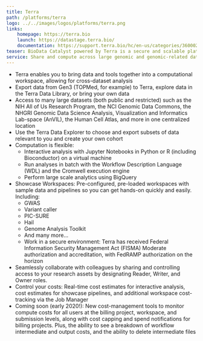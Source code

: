 ```yaml
---
title: Terra
path: /platforms/terra
logo: ../../images/logos/platforms/terra.png
links: 
    homepage: https://terra.bio
    launch: https://datastage.terra.bio/
    documentation: https://support.terra.bio/hc/en-us/categories/360002177552
teaser: BioData Catalyst powered by Terra is a secure and scalable platform for biomedical researchers to import and access data, run analysis tools, and collaborate easily with others, in a secure environment.
service: Share and compute across large genomic and genomic-related data sets. Terra offers a stand-alone computational workspace model that provides a secure collaborative place to organize data, run and monitor Workflow Description Language (WDL) analysis pipelines, and perform interactive analysis using applications such as Jupyter Notebooks and the Hail GWAS tool.
---
```

- Terra enables you to bring data and tools together into a computational workspace, allowing for cross-dataset analysis
- Export data from Gen3 (TOPMed, for example) to Terra, explore data in the Terra Data Library, or bring your own data
- Access to many large datasets (both public and restricted) such as the NIH All of Us Research Program, the NCI Genomic Data Commons, the NHGRI Genomic Data Science Analysis, Visualization and Informatics Lab-space (AnVIL), the Human Cell Atlas, and more in one centralized location
- Use the Terra Data Explorer to choose and export subsets of data relevant to you and create your own cohort
- Computation is flexible:
    + Interactive analysis with Jupyter Notebooks in Python or R (including Bioconductor) on a virtual machine
    + Run analyses in batch with the Workflow Description Language (WDL) and the Cromwell execution engine
    + Perform large scale analytics using BigQuery
- Showcase Workspaces: Pre-configured, pre-loaded workspaces with sample data and pipelines so you can get hands-on quickly and easily.  Including:
    + GWAS
    + Variant caller
    + PIC-SURE
    + Hail
    + Genome Analysis Toolkit
    + And many more... 
    + Work in a secure environment: Terra has received Federal Information Security Management Act (FISMA) Moderate authorization and accreditation, with FedRAMP authorization on the horizon
- Seamlessly collaborate with colleagues by sharing and controlling access to your research assets by designating Reader, Writer, and Owner roles.
- Control your costs: Real-time cost estimates for interactive analysis, cost estimates for showcase pipelines, and additional workspace cost-tracking via the Job Manager
- Coming soon (early 2020!): New cost-management tools to monitor compute costs for all users at the billing project, workspace, and submission levels, along with cost capping and spend notifications for billing projects. Plus, the ability to see a breakdown of workflow intermediate and output costs, and the ability to delete intermediate files

